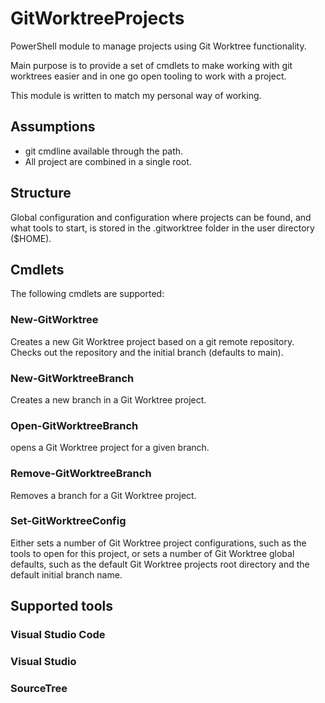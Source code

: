 # GitWorktreeProjects

PowerShell module to manage projects using Git Worktree functionality.

Main purpose is to provide a set of cmdlets to make working with git worktrees easier and in one go open tooling to work with a project.

This module is written to match my personal way of working.

## Assumptions

- git cmdline available through the path.
- All project are combined in a single root.

## Structure

Global configuration and configuration where projects can be found, and what tools to start, is stored in the .gitworktree folder in the user directory ($HOME).

## Cmdlets

The following cmdlets are supported:

### New-GitWorktree

Creates a new Git Worktree project based on a git remote repository. Checks out the repository and the initial branch (defaults to main).

### New-GitWorktreeBranch

Creates a new branch in a Git Worktree project.

### Open-GitWorktreeBranch

opens a Git Worktree project for a given branch.

### Remove-GitWorktreeBranch

Removes a branch for a Git Worktree project.

### Set-GitWorktreeConfig

Either sets a number of Git Worktree project configurations, such as the tools to open for this project,
or sets a number of Git Worktree global defaults, such as the default Git Worktree projects root directory and the default initial branch name.

## Supported tools

### Visual Studio Code

### Visual Studio

### SourceTree
